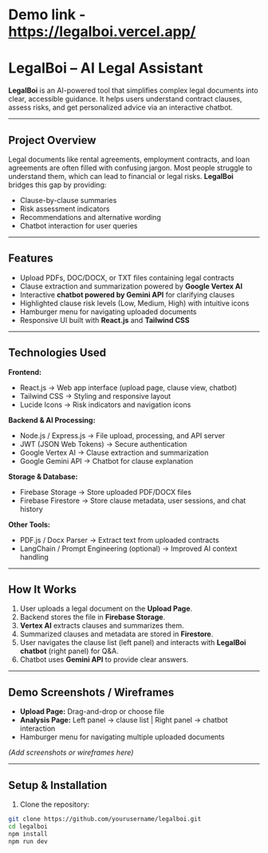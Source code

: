 # Demo link - https://legalboi.vercel.app/

# LegalBoi – AI Legal Assistant

**LegalBoi** is an AI-powered tool that simplifies complex legal documents into clear, accessible guidance. It helps users understand contract clauses, assess risks, and get personalized advice via an interactive chatbot.

---

## **Project Overview**

Legal documents like rental agreements, employment contracts, and loan agreements are often filled with confusing jargon. Most people struggle to understand them, which can lead to financial or legal risks. **LegalBoi** bridges this gap by providing:

- Clause-by-clause summaries  
- Risk assessment indicators  
- Recommendations and alternative wording  
- Chatbot interaction for user queries  

---

## **Features**

- Upload PDFs, DOC/DOCX, or TXT files containing legal contracts  
- Clause extraction and summarization powered by **Google Vertex AI**  
- Interactive **chatbot powered by Gemini API** for clarifying clauses  
- Highlighted clause risk levels (Low, Medium, High) with intuitive icons  
- Hamburger menu for navigating uploaded documents  
- Responsive UI built with **React.js** and **Tailwind CSS**  

---

## **Technologies Used**

**Frontend:**  
- React.js → Web app interface (upload page, clause view, chatbot)  
- Tailwind CSS → Styling and responsive layout  
- Lucide Icons → Risk indicators and navigation icons  

**Backend & AI Processing:**  
- Node.js / Express.js → File upload, processing, and API server  
- JWT (JSON Web Tokens) → Secure authentication  
- Google Vertex AI → Clause extraction and summarization  
- Google Gemini API → Chatbot for clause explanation  

**Storage & Database:**  
- Firebase Storage → Store uploaded PDF/DOCX files  
- Firebase Firestore → Store clause metadata, user sessions, and chat history  
 

**Other Tools:**  
- PDF.js / Docx Parser → Extract text from uploaded contracts  
- LangChain / Prompt Engineering (optional) → Improved AI context handling  

---

## **How It Works**

1. User uploads a legal document on the **Upload Page**.  
2. Backend stores the file in **Firebase Storage**.  
3. **Vertex AI** extracts clauses and summarizes them.  
4. Summarized clauses and metadata are stored in **Firestore**.  
5. User navigates the clause list (left panel) and interacts with **LegalBoi chatbot** (right panel) for Q&A.  
6. Chatbot uses **Gemini API** to provide clear answers.  

---

## **Demo Screenshots / Wireframes**

- **Upload Page:** Drag-and-drop or choose file  
- **Analysis Page:** Left panel → clause list | Right panel → chatbot interaction  
- Hamburger menu for navigating multiple uploaded documents  

*(Add screenshots or wireframes here)*  

---

## **Setup & Installation**

1. Clone the repository:  
```bash
git clone https://github.com/yourusername/legalboi.git
cd legalboi
npm install
npm run dev

